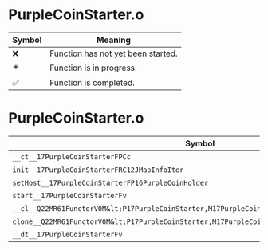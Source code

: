 # PurpleCoinStarter.o
| Symbol | Meaning 
| ------------- | ------------- 
| :x: | Function has not yet been started. 
| :eight_pointed_black_star: | Function is in progress. 
| :white_check_mark: | Function is completed. 


# PurpleCoinStarter.o
| Symbol | Decompiled? |
| ------------- | ------------- |
| `__ct__17PurpleCoinStarterFPCc` | :white_check_mark: |
| `init__17PurpleCoinStarterFRC12JMapInfoIter` | :white_check_mark: |
| `setHost__17PurpleCoinStarterFP16PurpleCoinHolder` | :white_check_mark: |
| `start__17PurpleCoinStarterFv` | :white_check_mark: |
| `__cl__Q22MR61FunctorV0M&lt;P17PurpleCoinStarter,M17PurpleCoinStarterFPCvPv_v&gt;CFv` | :white_check_mark: |
| `clone__Q22MR61FunctorV0M&lt;P17PurpleCoinStarter,M17PurpleCoinStarterFPCvPv_v&gt;CFP7JKRHeap` | :white_check_mark: |
| `__dt__17PurpleCoinStarterFv` | :white_check_mark: |
